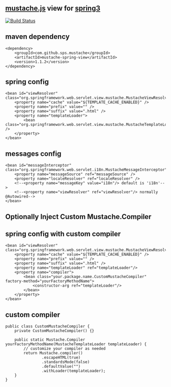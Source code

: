 [mustache.js](http://mustache.github.com/mustache.5.html) view for [spring3](http://static.springsource.org/spring/docs/3.0.x/spring-framework-reference/html/mvc.html)
---------------------------

[![Build Status](https://travis-ci.org/sps/mustache-spring-view.png?branch=master)](https://travis-ci.org/sps/mustache-spring-view)

maven dependency
-----------------

    <dependency>
        <groupId>com.github.sps.mustache</groupId>
        <artifactId>mustache-spring-view</artifactId>
        <version>1.1.2</version>
    </dependency>


spring config
-------------

    <bean id="viewResolver" class="org.springframework.web.servlet.view.mustache.MustacheViewResolver">
        <property name="cache" value="${TEMPLATE_CACHE_ENABLED}" />
        <property name="prefix" value="" />
        <property name="suffix" value=".html" />
        <property name="templateLoader">
            <bean class="org.springframework.web.servlet.view.mustache.MustacheTemplateLoader"" />
        </property>
    </bean>

messages config
---------------

    <bean id="messageInterceptor" class="org.springframework.web.servlet.i18n.MustacheMessageInterceptor">
        <property name="messageSource" ref="messageSource" />
        <property name="localeResolver" ref="localeResolver" />
        <!--<property name="messageKey" value="i18n"/> default is 'i18n'-->
        <!--<property name="viewResolver" ref="viewResolver"/> normally @Autowired-->
    </bean>

## Optionally Inject Custom Mustache.Compiler

spring config with custom compiler
----------------------------------

    <bean id="viewResolver" class="org.springframework.web.servlet.view.mustache.MustacheViewResolver">
        <property name="cache" value="${TEMPLATE_CACHE_ENABLED}" />
        <property name="prefix" value="" />
        <property name="suffix" value=".html" />
        <property name="templateLoader" ref="templateLoader"/>
        <property name="compiler">
            <bean class="your.package.name.CustomMustacheCompiler" factory-method="yourFactoryMethodName">
                <constructor-arg ref="templateLoader"/>
            </bean>
        </property>
    </bean>

custom compiler
---------------
    public class CustomMustacheCompiler {
        private CustomMustacheCompiler() {}

        public static Mustache.Compiler yourFactoryMethodName(MustacheTemplateLoader templateLoader) {
            // customize your compiler as needed
            return Mustache.compiler()
                    .escapeHTML(true)
                    .standardsMode(false)
                    .defaultValue("")
                    .withLoader(templateLoader);
        }
    }
